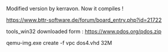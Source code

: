 
Modified version by kerravon. Now it compiles !

https://www.bttr-software.de/forum/board_entry.php?id=21722

tools_win32 downloaded form : https://www.pdos.org/pdos.zip

qemu-img.exe create -f vpc dos4.vhd 32M


